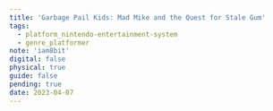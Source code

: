 ```yaml
---
title: 'Garbage Pail Kids: Mad Mike and the Quest for Stale Gum'
tags:
  - platform_nintendo-entertainment-system
  - genre_platformer
note: 'iam8bit'
digital: false
physical: true
guide: false
pending: true
date: 2023-04-07
---
```

